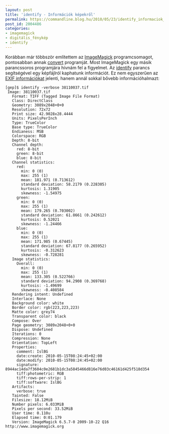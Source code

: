 ```yaml
---
layout: post
title: 'identify - Információk képekről'
permalink: https://commandline.blog.hu/2010/05/23/identify_informaciok_kepekrol
post_id: 2004486
categories: 
- imagemagick
- digitális_fénykép
- identify
---
```


Korábban már többször említettem az 
[ImageMagick](http://www.imagemagick.org/) programcsomagot, pontosabban annak 
[convert](http://www.imagemagick.org/script/convert.php) programját. Most ImageMagick egy másik parancssoros programjára hívnám fel a figyelmet. 
Az 
[identify](http://www.imagemagick.org/script/identify.php) parancs segítségével egy képfájlról kaphatunk információt. Ez nem egyszerűen az 
[EXIF információkat](http://commandline.blog.hu/2010/05/14/exiftool) jelenti, hanem annál sokkal bővebb információhalmazt: 
```
[gep]$ identify -verbose 38110037.tif
 Image: 38110037.tif
   Format: TIFF (Tagged Image File Format)
   Class: DirectClass
   Geometry: 3089x2048+0+0
   Resolution: 72x72
   Print size: 42.9028x28.4444
   Units: PixelsPerInch
   Type: TrueColor
   Base type: TrueColor
   Endianess: MSB
   Colorspace: RGB
   Depth: 8-bit
   Channel depth:
     red: 8-bit
     green: 8-bit
     blue: 8-bit
   Channel statistics:
     red:
       min: 0 (0)
       max: 255 (1)
       mean: 181.971 (0.713612)
       standard deviation: 58.2179 (0.228305)
       kurtosis: 1.31905
       skewness: -1.54975
     green:
       min: 0 (0)
       max: 255 (1)
       mean: 179.265 (0.703002)
       standard deviation: 61.8661 (0.242612)
       kurtosis: 0.52021
       skewness: -1.24466
     blue:
       min: 0 (0)
       max: 255 (1)
       mean: 171.985 (0.67445)
       standard deviation: 67.8177 (0.265952)
       kurtosis: -0.312623
       skewness: -0.728281
   Image statistics:
     Overall:
       min: 0 (0)
       max: 255 (1)
       mean: 133.305 (0.522766)
       standard deviation: 94.2908 (0.369768)
       kurtosis: -1.49699
       skewness: -0.408584
   Rendering intent: Undefined
   Interlace: None
   Background color: white
   Border color: rgb(223,223,223)
   Matte color: grey74
   Transparent color: black
   Compose: Over
   Page geometry: 3089x2048+0+0
   Dispose: Undefined
   Iterations: 0
   Compression: None
   Orientation: TopLeft
   Properties:
     comment: IslBG
     date:create: 2010-05-15T08:24:45+02:00
     date:modify: 2010-05-15T08:24:45+02:00
     signature: 8944ac14da7f3604c0e2681b1dc3a5845466d816e76d03c46161d425f518d354
     tiff:photometric: RGB
     tiff:rows-per-strip: 1
     tiff:software: IslBG
   Artifacts:
     verbose: true
   Tainted: False
   Filesize: 18.12MiB
   Number pixels: 6.033MiB
   Pixels per second: 33.52MiB
   User time: 0.110u
   Elapsed time: 0:01.179
   Version: ImageMagick 6.5.7-0 2009-10-22 Q16 http://www.imagemagick.org
```
  